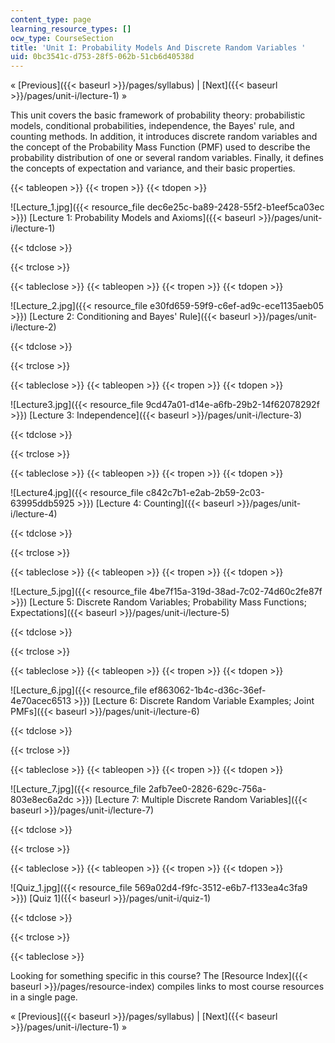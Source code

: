 ```yaml
---
content_type: page
learning_resource_types: []
ocw_type: CourseSection
title: 'Unit I: Probability Models And Discrete Random Variables '
uid: 0bc3541c-d753-28f5-062b-51cb6d40538d
---
```


« [Previous]({{< baseurl >}}/pages/syllabus) | [Next]({{< baseurl >}}/pages/unit-i/lecture-1) »

This unit covers the basic framework of probability theory: probabilistic models, conditional probabilities, independence, the Bayes' rule, and counting methods. In addition, it introduces discrete random variables and the concept of the Probability Mass Function (PMF) used to describe the probability distribution of one or several random variables. Finally, it defines the concepts of expectation and variance, and their basic properties.

{{< tableopen >}}
{{< tropen >}}
{{< tdopen >}}


![Lecture_1.jpg]({{< resource_file dec6e25c-ba89-2428-55f2-b1eef5ca03ec >}}) [Lecture 1: Probability Models and Axioms]({{< baseurl >}}/pages/unit-i/lecture-1)


{{< tdclose >}}

{{< trclose >}}

{{< tableclose >}}
{{< tableopen >}}
{{< tropen >}}
{{< tdopen >}}


![Lecture_2.jpg]({{< resource_file e30fd659-59f9-c6ef-ad9c-ece1135aeb05 >}}) [Lecture 2: Conditioning and Bayes' Rule]({{< baseurl >}}/pages/unit-i/lecture-2)


{{< tdclose >}}

{{< trclose >}}

{{< tableclose >}}
{{< tableopen >}}
{{< tropen >}}
{{< tdopen >}}


![Lecture3.jpg]({{< resource_file 9cd47a01-d14e-a6fb-29b2-14f62078292f >}}) [Lecture 3: Independence]({{< baseurl >}}/pages/unit-i/lecture-3)


{{< tdclose >}}

{{< trclose >}}

{{< tableclose >}}
{{< tableopen >}}
{{< tropen >}}
{{< tdopen >}}


![Lecture4.jpg]({{< resource_file c842c7b1-e2ab-2b59-2c03-63995ddb5925 >}}) [Lecture 4: Counting]({{< baseurl >}}/pages/unit-i/lecture-4)


{{< tdclose >}}

{{< trclose >}}

{{< tableclose >}}
{{< tableopen >}}
{{< tropen >}}
{{< tdopen >}}


![Lecture_5.jpg]({{< resource_file 4be7f15a-319d-38ad-7c02-74d60c2fe87f >}}) [Lecture 5: Discrete Random Variables; Probability Mass Functions; Expectations]({{< baseurl >}}/pages/unit-i/lecture-5)


{{< tdclose >}}

{{< trclose >}}

{{< tableclose >}}
{{< tableopen >}}
{{< tropen >}}
{{< tdopen >}}


![Lecture_6.jpg]({{< resource_file ef863062-1b4c-d36c-36ef-4e70acec6513 >}}) [Lecture 6: Discrete Random Variable Examples; Joint PMFs]({{< baseurl >}}/pages/unit-i/lecture-6)


{{< tdclose >}}

{{< trclose >}}

{{< tableclose >}}
{{< tableopen >}}
{{< tropen >}}
{{< tdopen >}}


![Lecture_7.jpg]({{< resource_file 2afb7ee0-2826-629c-756a-803e8ec6a2dc >}}) [Lecture 7: Multiple Discrete Random Variables]({{< baseurl >}}/pages/unit-i/lecture-7)


{{< tdclose >}}

{{< trclose >}}

{{< tableclose >}}
{{< tableopen >}}
{{< tropen >}}
{{< tdopen >}}


![Quiz_1.jpg]({{< resource_file 569a02d4-f9fc-3512-e6b7-f133ea4c3fa9 >}}) [Quiz 1]({{< baseurl >}}/pages/unit-i/quiz-1)


{{< tdclose >}}

{{< trclose >}}

{{< tableclose >}}

Looking for something specific in this course? The [Resource Index]({{< baseurl >}}/pages/resource-index) compiles links to most course resources in a single page.

« [Previous]({{< baseurl >}}/pages/syllabus) | [Next]({{< baseurl >}}/pages/unit-i/lecture-1) »